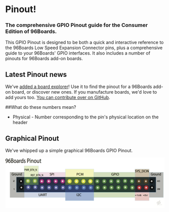 # Pinout!

### The comprehensive GPIO Pinout guide for the Consumer Edition of 96Boards.

This GPIO Pinout is designed to be both a quick and interactive reference to the 96Boards Low Speed Expansion Connector pins, plus a comprehensive guide to your 96Boards' GPIO interfaces. It also includes a number of pinouts for 96Boards add-on boards.

## Latest Pinout news

We've [added a board explorer](/boards)! Use it to find the pinout for a 96Boards add-on board, or discover new ones. If you manufacture boards, we'd love to add yours too. [You can contribute over on GitHub](https://github.com/96boards/Pinout.xyz).

##What do these numbers mean?

* Physical - Number corresponding to the pin's physical location on the header

## Graphical Pinout

We've whipped up a simple graphical 96Boards GPIO Pinout. 

[![Graphical 96Boards Pinout](/graphics/96Boards_pinout.png)](/graphics/96Boards_pinout.png)
